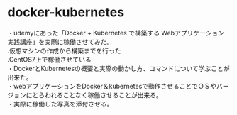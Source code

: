 # docker-kubernetes  
  
・udemyにあった「Docker + Kubernetes で構築する Webアプリケーション 実践講座」を実際に稼働させてみた。  
.仮想マシンの作成から構築までを行った  
.CentOS7上で稼働させている  
・DockerとKubernetesの概要と実際の動かし方、コマンドについて学ぶことが出来た。  
・webアプリケーションをDocker＆kubernetesで動作させることでＯＳやバージョンにとらわれることなく稼働させることが出来る。  
・実際に稼働した写真を添付させる。  
